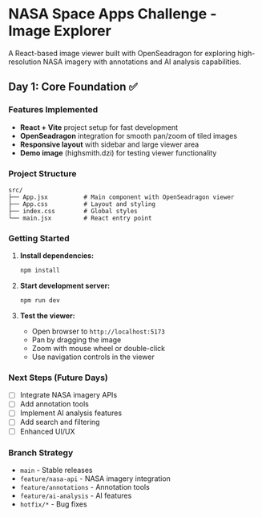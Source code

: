 # NASA Space Apps Challenge - Image Explorer

A React-based image viewer built with OpenSeadragon for exploring high-resolution NASA imagery with annotations and AI analysis capabilities.

## Day 1: Core Foundation ✅

### Features Implemented
- **React + Vite** project setup for fast development
- **OpenSeadragon** integration for smooth pan/zoom of tiled images
- **Responsive layout** with sidebar and large viewer area
- **Demo image** (highsmith.dzi) for testing viewer functionality

### Project Structure
```
src/
├── App.jsx          # Main component with OpenSeadragon viewer
├── App.css          # Layout and styling
├── index.css        # Global styles
└── main.jsx         # React entry point
```

### Getting Started

1. **Install dependencies:**
   ```bash
   npm install
   ```

2. **Start development server:**
   ```bash
   npm run dev
   ```

3. **Test the viewer:**
   - Open browser to `http://localhost:5173`
   - Pan by dragging the image
   - Zoom with mouse wheel or double-click
   - Use navigation controls in the viewer

### Next Steps (Future Days)
- [ ] Integrate NASA imagery APIs
- [ ] Add annotation tools
- [ ] Implement AI analysis features
- [ ] Add search and filtering
- [ ] Enhanced UI/UX

### Branch Strategy
- `main` - Stable releases
- `feature/nasa-api` - NASA imagery integration
- `feature/annotations` - Annotation tools
- `feature/ai-analysis` - AI features
- `hotfix/*` - Bug fixes